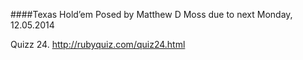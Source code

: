 ####Texas Hold’em Posed by Matthew D Moss
due to next Monday, 12.05.2014  

Quizz 24. http://rubyquiz.com/quiz24.html